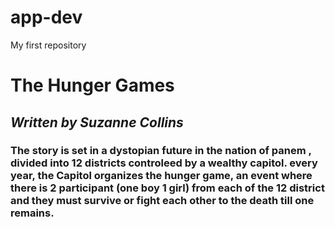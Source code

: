 # app-dev
My first repository
# The Hunger Games
## *Written by Suzanne Collins*
### The story is set in a dystopian future in the nation of panem , divided into 12 districts controleed by a wealthy capitol. every year, the Capitol organizes the hunger game, an event where there is 2 participant (one boy 1 girl) from each of the 12 district and they must survive or fight each other to the death till one remains.
